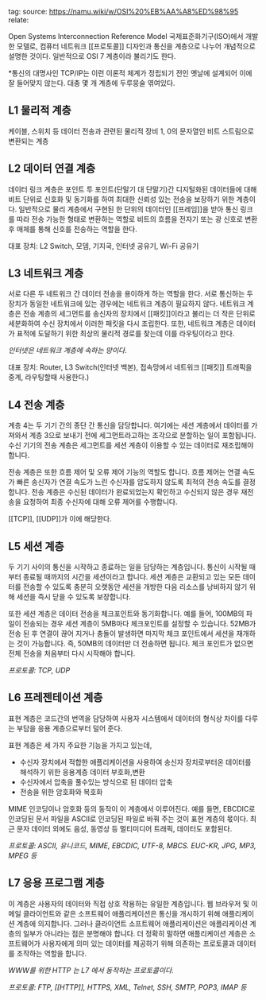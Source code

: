 tag: 
source: https://namu.wiki/w/OSI%20%EB%AA%A8%ED%98%95
relate:

Open Systems Interconnection Reference Model
국제표준화기구(ISO)에서 개발한 모델로, 컴퓨터 네트워크 [[프로토콜]] 디자인과 통신을 계층으로 나누어 개념적으로 설명한 것이다. 일반적으로 OSI 7 계층이라 불리기도 한다.

*통신의 대명사인 TCP/IP는 이런 이론적 체계가 정립되기 전인 옛날에 설계되어 이에 잘 들어맞지 않는다. 대충 몇 개 계층에 두루뭉술 엮여있다.

## L1 물리적 계층
케이블, 스위치 등 데이터 전송과 관련된 물리적 장비
1, 0의 문자열인 비트 스트림으로 변환되는 계층
## L2 데이터 연결 계층
데이터 링크 계층은 포인트 투 포인트(단말기 대 단말기)간 디지털화된 데이터들에 대해 비트 단위로 신호화 및 동기화를 하여 최대한 신뢰성 있는 전송을 보장하기 위한 계층이다.
일반적으로 물리 계층에서 구현된 한 단위의 데이터인 [[프레임]]을 받아 통신 링크를 따라 전송 가능한 형태로 변환하는 역할로 비트의 흐름을 전자기 또는 광 신호로 변환 후 매체를 통해 신호를 전송하는 역할을 한다.

대표 장치: L2 Switch, 모뎀, 기지국, 인터넷 공유기, Wi-Fi 공유기
## L3 네트워크 계층
서로 다른 두 네트워크 간 데이터 전송을 용이하게 하는 역할을 한다. 서로 통신하는 두 장치가 동일한 네트워크에 있는 경우에는 네트워크 계층이 필요하지 않다. 네트워크 계층은 전송 계층의 세그먼트를 송신자의 장치에서 [[패킷]]이라고 불리는 더 작은 단위로 세분화하여 수신 장치에서 이러한 패킷을 다시 조립한다. 또한, 네트워크 계층은 데이터가 표적에 도달하기 위한 최상의 물리적 경로를 찾는데 이를 라우팅이라고 한다.

*인터넷은 네트워크 계층에 속하는 망이다.*

대표 장치: Router, L3 Switch(인터넷 백본), 접속망에서 네트워크 [[패킷]] 트래픽을 중계, 라우팅할때 사용한다.)
## L4 전송 계층
계층 4는 두 기기 간의 종단 간 통신을 담당합니다. 여기에는 세션 계층에서 데이터를 가져와서 계층 3으로 보내기 전에 세그먼트라고하는 조각으로 분할하는 일이 포함됩니다. 수신 기기의 전송 계층은 세그먼트를 세션 계층이 이용할 수 있는 데이터로 재조립해야 합니다.

전송 계층은 또한 흐름 제어 및 오류 제어 기능의 역할도 합니다. 흐름 제어는 연결 속도가 빠른 송신자가 연결 속도가 느린 수신자를 압도하지 않도록 최적의 전송 속도를 결정합니다. 전송 계층은 수신된 데이터가 완료되었는지 확인하고 수신되지 않은 경우 재전송을 요청하여 최종 수신자에 대해 오류 제어를 수행합니다.

[[TCP]], [[UDP]]가 이에 해당한다.

## L5 세션 계층
두 기기 사이의 통신을 시작하고 종료하는 일을 담당하는 계층입니다. 통신이 시작될 때부터 종료될 때까지의 시간을 세션이라고 합니다. 세션 계층은 교환되고 있는 모든 데이터를 전송할 수 있도록 충분히 오랫동안 세션을 개방한 다음 리소스를 낭비하지 않기 위해 세션을 즉시 닫을 수 있도록 보장합니다.

또한 세션 계층은 데이터 전송을 체크포인트와 동기화합니다. 예를 들어, 100MB의 파일이 전송되는 경우 세션 계층이 5MB마다 체크포인트를 설정할 수 있습니다. 52MB가 전송 된 후 연결이 끊어 지거나 충돌이 발생하면 마지막 체크 포인트에서 세션을 재개하는 것이 가능합니다. 즉, 50MB의 데이터만 더 전송하면 됩니다. 체크 포인트가 없으면 전체 전송을 처음부터 다시 시작해야 합니다.

*프로토콜: TCP, UDP*

## L6 프레젠테이션 계층
표현 계층은 코드간의 번역을 담당하여 사용자 시스템에서 데이터의 형식상 차이를 다루는 부담을 응용 계층으로부터 덜어 준다.  
  
표현 계층은 세 가지 주요한 기능을 가지고 있는데,

- 수신자 장치에서 적합한 애플리케이션을 사용하여 송신자 장치로부터온 데이터를 해석하기 위한 응용계층 데이터 부호화,변환
- 수신자에서 압축을 풀수있는 방식으로 된 데이터 압축
- 전송을 위한 암호화와 복호화
  
MIME 인코딩이나 암호화 등의 동작이 이 계층에서 이루어진다. 예를 들면, EBCDIC로 인코딩된 문서 파일을 ASCII로 인코딩된 파일로 바꿔 주는 것이 표현 계층의 몫이다. 최근 문자 데이터 외에도 음성, 동영상 등 멀티미디어 트래픽, 데이터도 포함된다.

*프로토콜: ASCII, 유니코드, MIME, EBCDIC, UTF-8, MBCS. EUC-KR, JPG, MP3, MPEG 등*
## L7 응용 프로그램 계층
이 계층은 사용자의 데이터와 직접 상호 작용하는 유일한 계층입니다.
웹 브라우저 및 이메일 클라이언트와 같은 소프트웨어 애플리케이션은 통신을 개시하기 위해 애플리케이션 계층에 의지합니다. 그러나 클라이언트 소프트웨어 애플리케이션은 애플리케이션 계층의 일부가 아니라는 점은 분명해야 합니다. 더 정확히 말하면 애플리케이션 계층은 소프트웨어가 사용자에게 의미 있는 데이터를 제공하기 위해 의존하는 프로토콜과 데이터를 조작하는 역할을 합니다.

*WWW를 위한 HTTP 는 L7 에서 동작하는 프로토콜이다.*

*프로토콜: FTP, [[HTTP]], HTTPS, XML, Telnet, SSH, SMTP, POP3, IMAP 등*
